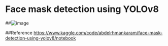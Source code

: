 # Face mask detection using YOLOv8

##![image](https://github.com/user-attachments/assets/2066b3a2-d88d-4aa3-856e-d04ef714fbf6)

##Reference
https://www.kaggle.com/code/abdelrhmankaram/face-mask-detection-using-yolov8/notebook
